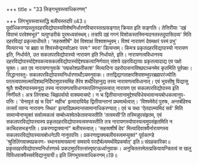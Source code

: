+++
title = "33 लिङ्गभूयस्त्वाधिकरणम्"

+++
लिंगभूयस्त्वास्तद्धि बलीयस्तदपि॥43॥ पूर्वाधिकरणप्रस्तुतदहरविद्योपास्यविशेषनिर्धारणविचारस्तत्प्रसङ्गात् क्रियत इति सङ्गतिः। तेत्तिरीयाः 'दह्रं विपाप्मं परवेश्मभूतं" यत्पुण्डरीकं पुरमध्यसंस्थम्। तत्रापि दह्रं गगनं विशोकस्तस्मिन्यदनतस्तदुपासिदव्य' मिति दहरविद्यां प्रकृत्याधीयते। 'सहस्रशीर्षं" देवं विश्वाक्षं विश्वशम्भुवम्। विश्वं नारायणं देवमक्षरं परमं प्रभु' मित्यारभ्य 'स ब्रह्मा स शिवस्सेन्द्रस्सोऽक्षरः परमः" स्वरा' डित्यन्तम्। किमत्र प्रकृतदहरविद्यापास्यो नारायण इति, निर्धार्यते, उत सकलपरविद्योपास्यो नारायण इति निर्धायते, इति। नारायणत्वविधानस्य दहरविद्योपास्योद्देश्यकत्वसकलविद्योपास्योद्देश्यकत्वानिर्णयात् संशये दहरविद्यायाः प्रकृतत्वादाद्य एव पक्षो युक्तः। अत एव नारायणानुवाके 'पद्मकोशप्रतीकाश' मित्यादिना दहरोपासनाविषप्रपञ्चनमेव कृतमिति पूर्वपक्षः। सिद्धान्तस्तु- सकलपरविद्योपास्यनिर्धारणार्थोऽयमनुवाकः। तत्तद्विद्यागताक्षरशिवशम्भुपरब्रह्मपरंज्योतिः परतत्वपरमात्मादिशब्दनिर्दिष्टमुपास्यमिह तैरेव शब्दैरिहानुद्य तस्य नारायणत्वविधानात्। एवं भूयसीषु विद्यासु श्रुतैः शब्दैरुपास्यमनूद्य तस्य नारायणत्वविधानरूपलिंगभूयस्त्वात् नारायण एव सकलपरविद्योपास्य इति निर्णीयते। अत्र लिंगशब्दः चिह्नपर्यायो वाक्यमाचष्टे। न च द्वितीयान्तानामुद्देश्यविधेयभावान्वयबोधकत्वानुप- पत्तिः। 'येनावृतं खं च दिवं" महीच' इत्यादाविवेह द्वितीयान्तानां प्रथमार्थत्वात्। 'विश्वमेवेदं पुरुषः, अन्तर्बहिश्च तत्सर्वं व्याप्य नारायणः स्थित' इत्यादिप्रथमान्तसामानाधिकरण्यात्। एवं च यथा 'ऐतदात्म्यमिदं सर्व' मिति सामान्येनाप्युक्तं सर्वात्मकत्वं सम्बोध्यश्वेतकेतावप्यस्तीति 'तत्वमसी'ति तस्मिन्नुपसंहृतम्, एवं सकलपरविद्योपास्यस्य प्रकृतदहरविद्योपास्यत्वमप्यस्तीति तत्र नारायणस्योपास्यत्वमुपसंहृतमिति न काचिदसभङ्गतिः। प्रकरणाद्वाक्यानां" बलीयस्त्वात्। 'सहस्रशीर्षं देव' मित्यादिवाक्यैर्नारायणस्य सकलपरविद्योपास्यत्वबोधनेऽपि नानुपपत्तिः। प्रकरणाद्वाक्यबलीयस्त्वमप्युक्तं" पूर्वकाण्डे 'श्रुतिलिंगवाक्यप्रकरण- स्थानसमाख्यानां समवाये परदौर्बल्यमर्थविप्रकर्षात्' इति॥ संग्रहकारिका॥ प्रकृतदहरविद्योपास्यनिर्धारणार्थः प्रकटमुपरितत्संस्पृष्टऊर्ध्वानुवाकः। अनुचिततरमेतत्प्रकियायन्त्रितत्वं स खलु विविधवाक्यैस्सर्वविद्यानुयायी॥ इति लिंगभूयस्त्वाधिकरणम्॥19॥